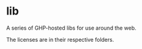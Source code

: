 lib
===

A series of GHP-hosted libs for use around the web.

The licenses are in their respective folders.

